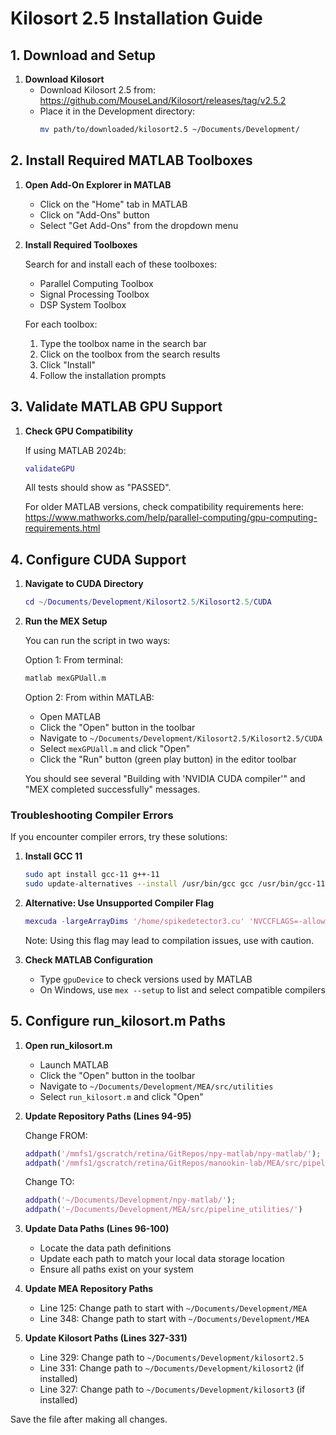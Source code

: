 # Kilosort 2.5 Installation Guide

## 1. Download and Setup

1. **Download Kilosort**
   - Download Kilosort 2.5 from: https://github.com/MouseLand/Kilosort/releases/tag/v2.5.2
   - Place it in the Development directory:
     ```bash
     mv path/to/downloaded/kilosort2.5 ~/Documents/Development/
     ```

## 2. Install Required MATLAB Toolboxes

1. **Open Add-On Explorer in MATLAB**
   - Click on the "Home" tab in MATLAB
   - Click on "Add-Ons" button
   - Select "Get Add-Ons" from the dropdown menu

2. **Install Required Toolboxes**
   
   Search for and install each of these toolboxes:
   - Parallel Computing Toolbox
   - Signal Processing Toolbox
   - DSP System Toolbox

   For each toolbox:
   1. Type the toolbox name in the search bar
   2. Click on the toolbox from the search results
   3. Click "Install"
   4. Follow the installation prompts

## 3. Validate MATLAB GPU Support

1. **Check GPU Compatibility**

   If using MATLAB 2024b:
   ```matlab
   validateGPU
   ```
   All tests should show as "PASSED".

   For older MATLAB versions, check compatibility requirements here:
   https://www.mathworks.com/help/parallel-computing/gpu-computing-requirements.html

## 4. Configure CUDA Support

1. **Navigate to CUDA Directory**
   ```matlab
   cd ~/Documents/Development/Kilosort2.5/Kilosort2.5/CUDA
   ```

2. **Run the MEX Setup**
   
   You can run the script in two ways:

   Option 1: From terminal:
   ```bash
   matlab mexGPUall.m
   ```

   Option 2: From within MATLAB:
   - Open MATLAB
   - Click the "Open" button in the toolbar
   - Navigate to `~/Documents/Development/Kilosort2.5/Kilosort2.5/CUDA`
   - Select `mexGPUall.m` and click "Open"
   - Click the "Run" button (green play button) in the editor toolbar

   You should see several "Building with 'NVIDIA CUDA compiler'" and "MEX completed successfully" messages.

### Troubleshooting Compiler Errors

If you encounter compiler errors, try these solutions:

1. **Install GCC 11**
   ```bash
   sudo apt install gcc-11 g++-11
   sudo update-alternatives --install /usr/bin/gcc gcc /usr/bin/gcc-11 60 --slave /usr/bin/g++ g++ /usr/bin/g++-11
   ```

2. **Alternative: Use Unsupported Compiler Flag**
   ```matlab
   mexcuda -largeArrayDims '/home/spikedetector3.cu' 'NVCCFLAGS=-allow-unsupported-compiler'
   ```
   Note: Using this flag may lead to compilation issues, use with caution.

3. **Check MATLAB Configuration**
   - Type `gpuDevice` to check versions used by MATLAB
   - On Windows, use `mex --setup` to list and select compatible compilers

## 5. Configure run_kilosort.m Paths

1. **Open run_kilosort.m**
   - Launch MATLAB
   - Click the "Open" button in the toolbar
   - Navigate to `~/Documents/Development/MEA/src/utilities`
   - Select `run_kilosort.m` and click "Open"

2. **Update Repository Paths (Lines 94-95)**

   Change FROM:
   ```matlab
   addpath('/mmfs1/gscratch/retina/GitRepos/npy-matlab/npy-matlab/');
   addpath('/mmfs1/gscratch/retina/GitRepos/manookin-lab/MEA/src/pipeline_utilities/')
   ```

   Change TO:
   ```matlab
   addpath('~/Documents/Development/npy-matlab/');
   addpath('~/Documents/Development/MEA/src/pipeline_utilities/')
   ```

3. **Update Data Paths (Lines 96-100)**
   - Locate the data path definitions
   - Update each path to match your local data storage location
   - Ensure all paths exist on your system

4. **Update MEA Repository Paths**
   - Line 125: Change path to start with `~/Documents/Development/MEA`
   - Line 348: Change path to start with `~/Documents/Development/MEA`

5. **Update Kilosort Paths (Lines 327-331)**
   - Line 329: Change path to `~/Documents/Development/kilosort2.5`
   - Line 331: Change path to `~/Documents/Development/kilosort2` (if installed)
   - Line 327: Change path to `~/Documents/Development/kilosort3` (if installed)

Save the file after making all changes.
